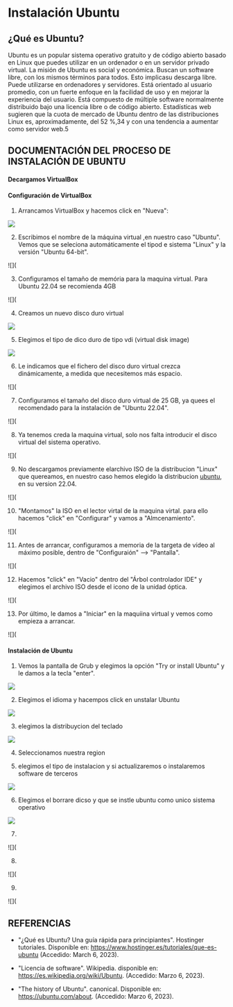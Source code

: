 # Instalación Ubuntu

## ¿Qué es Ubuntu?

Ubuntu es un popular sistema operativo gratuito y de código abierto basado en Linux que puedes utilizar en un ordenador o en un servidor privado virtual.
La misión de Ubuntu es social y económica. Buscan un software libre, con los mismos términos para todos. Esto implicasu descarga libre.
Puede utilizarse en ordenadores y servidores. Está orientado al usuario promedio, con un fuerte enfoque en la facilidad de uso y en mejorar la experiencia del usuario. Está compuesto de múltiple software normalmente distribuido bajo una licencia libre o de código abierto. Estadísticas web sugieren que la cuota de mercado de Ubuntu dentro de las distribuciones Linux es, aproximadamente, del 52 %,3​4​ y con una tendencia a aumentar como servidor web.5​ 

## DOCUMENTACIÓN DEL PROCESO DE INSTALACIÓN DE UBUNTU

#### Decargamos VirtualBox

#### Configuración de VirtualBox

1. Arrancamos VirtualBox y hacemos click en "Nueva":

![](https://github.com/puiig/Instalaci-nUbuntu/blob/main/configuraci%C3%B3n%201%20instalaci%C3%B3n.png)

2. Escribimos el nombre de la máquina virtual ,en nuestro caso "Ubuntu". Vemos que se seleciona automáticamente el tipod e sistema "Linux" y la versión "Ubuntu 64-bit".

![](

3. Configuramos el tamaño de memória para la maquina virtual. Para Ubuntu 22.04 se recomienda 4GB

![](

4. Creamos un nuevo disco duro virtual

![](https://github.com/puiig/Instalaci-nUbuntu/blob/main/configuraci%C3%B3n%202.png)

5. Elegimos el tipo de dico duro de tipo vdi (virtual disk image)

![](https://github.com/puiig/Instalaci-nUbuntu/blob/main/configiuraci%C3%B3n%203.png)

6. Le indicamos que el fichero del disco duro virtual crezca dinámicamente, a medida que necesitemos más espacio.

![](

7. Configuramos el tamaño del disco duro virtual de 25 GB, ya quees el recomendado para la instalación de "Ubuntu 22.04".

![](

8. Ya tenemos creda la maquina virtual, solo nos falta introducir el disco virtual del sistema operativo.

![](

9. No descargamos previamente elarchivo ISO de la distribucion "Linux" que quereamos, en nuestro caso hemos elegido la distribucion [ubuntu](https://ubuntu.com/download), en su version 22.04.

![](

10. "Montamos" la ISO en el lector virtal de la maquina virtal. para ello hacemos "click" en "Configurar" y vamos a "Almcenamiento".

![](

11. Antes de arrancar, configuramos a memoria de la targeta de vídeo al máximo posible, dentro de "Configuraión" --> "Pantalla".

![](

12. Hacemos "click" en "Vacio" dentro del "Árbol controlador IDE" y elegimos el archivo ISO desde el icono de la unidad óptica.

![](

13. Por último, le damos a "Iniciar" en la maquiina virtual y vemos como empieza a arrancar.

![](

#### Instalación de Ubuntu

1. Vemos la pantalla de Grub y elegimos la opción "Try or install Ubuntu" y le damos a la tecla "enter".

![](https://github.com/puiig/Instalaci-nUbuntu/blob/main/VirtualBox_Ubuntu%20inicio.png)

2. Elegimos el idioma y hacempos click en unstalar Ubuntu

![](https://github.com/puiig/Instalaci-nUbuntu/blob/main/Elecci%C3%B3n.png)

3. elegimos la distribuycion del teclado

![](https://github.com/puiig/Instalaci-nUbuntu/blob/main/teclado.png)

4. Seleccionamos nuestra region

5. elegimos el tipo de instalacion y si actualizaremos o instalaremos software de terceros

![](https://github.com/puiig/Instalaci-nUbuntu)

6. Elegimos el borrare dicso y que se instle ubuntu como unico sistema operativo

![](https://github.com/puiig/Instalaci-nUbuntu)

7.

![](

8.


![](

9.

![](

## REFERENCIAS

* "¿Qué es Ubuntu? Una guía rápida para principiantes". Hostinger tutoriales. Disponible en: https://www.hostinger.es/tutoriales/que-es-ubuntu (Accedido: March 6, 2023).

* "Licencia de software". Wikipedia. disponible en: https://es.wikipedia.org/wiki/Ubuntu. (Accedido: Marzo 6, 2023).

* "The history of Ubuntu". canonical. Disponible en: https://ubuntu.com/about. (Accedido: Marzo 6, 2023).
